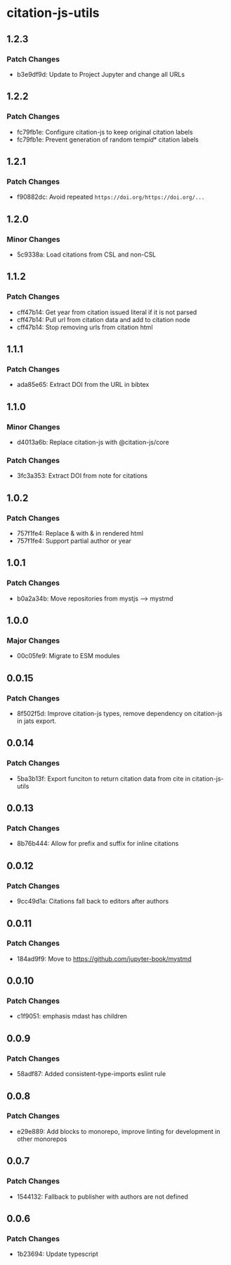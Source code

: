 # citation-js-utils

## 1.2.3

### Patch Changes

- b3e9df9d: Update to Project Jupyter and change all URLs

## 1.2.2

### Patch Changes

- fc79fb1e: Configure citation-js to keep original citation labels
- fc79fb1e: Prevent generation of random temp*id*\* citation labels

## 1.2.1

### Patch Changes

- f90882dc: Avoid repeated `https://doi.org/https://doi.org/...`

## 1.2.0

### Minor Changes

- 5c9338a: Load citations from CSL and non-CSL

## 1.1.2

### Patch Changes

- cff47b14: Get year from citation issued literal if it is not parsed
- cff47b14: Pull url from citation data and add to citation node
- cff47b14: Stop removing urls from citation html

## 1.1.1

### Patch Changes

- ada85e65: Extract DOI from the URL in bibtex

## 1.1.0

### Minor Changes

- d4013a6b: Replace citation-js with @citation-js/core

### Patch Changes

- 3fc3a353: Extract DOI from note for citations

## 1.0.2

### Patch Changes

- 757f1fe4: Replace &amp; with & in rendered html
- 757f1fe4: Support partial author or year

## 1.0.1

### Patch Changes

- b0a2a34b: Move repositories from mystjs --> mystmd

## 1.0.0

### Major Changes

- 00c05fe9: Migrate to ESM modules

## 0.0.15

### Patch Changes

- 8f502f5d: Improve citation-js types, remove dependency on citation-js in jats export.

## 0.0.14

### Patch Changes

- 5ba3b13f: Export funciton to return citation data from cite in citation-js-utils

## 0.0.13

### Patch Changes

- 8b76b444: Allow for prefix and suffix for inline citations

## 0.0.12

### Patch Changes

- 9cc49d1a: Citations fall back to editors after authors

## 0.0.11

### Patch Changes

- 184ad9f9: Move to https://github.com/jupyter-book/mystmd

## 0.0.10

### Patch Changes

- c1f9051: emphasis mdast has children

## 0.0.9

### Patch Changes

- 58adf87: Added consistent-type-imports eslint rule

## 0.0.8

### Patch Changes

- e29e889: Add blocks to monorepo, improve linting for development in other monorepos

## 0.0.7

### Patch Changes

- 1544132: Fallback to publisher with authors are not defined

## 0.0.6

### Patch Changes

- 1b23694: Update typescript
